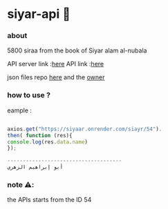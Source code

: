 # siyar-api :book:

### about 
5800 siraa from the book of Siyar alam al-nubala

API server link :[here](https://siyaar.onrender.com)
API link :[here](https://siyaar.onrender.com/siayr)

json files repo [here](https://github.com/beraoudabdelkhalek/siyar-celebrities) and the [owner](https://github.com/beraoudabdelkhalek) 


### how to use ? 
eample :
```javascript 

axios.get("https://siyaar.onrender.com/siayr/54").
then( function (res){
console.log(res.data.name)
});

-------------------------------------
أبو إبراهيم الزهري

```

### note ⚠️:
the APIs starts from the ID 54 

